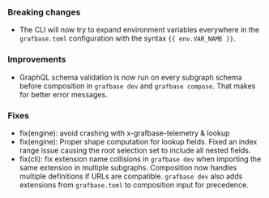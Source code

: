 ### Breaking changes

- The CLI will now try to expand environment variables everywhere in the `grafbase.toml` configuration with the syntax `{{ env.VAR_NAME }}`.

### Improvements

- GraphQL schema validation is now run on every subgraph schema before composition in `grafbase dev` and `grafbase compose`. That makes for better error messages.

### Fixes

- fix(engine): avoid crashing with x-grafbase-telemetry & lookup
- fix(engine): Proper shape computation for lookup fields. Fixed an index range issue causing the root selection set to include all nested fields.
- fix(cli): fix extension name collisions in `grafbase dev` when importing the same extension in multiple subgraphs. Composition now handles multiple definitions if URLs are compatible. `grafbase dev` also adds extensions from `grafbase.toml` to composition input for precedence.
